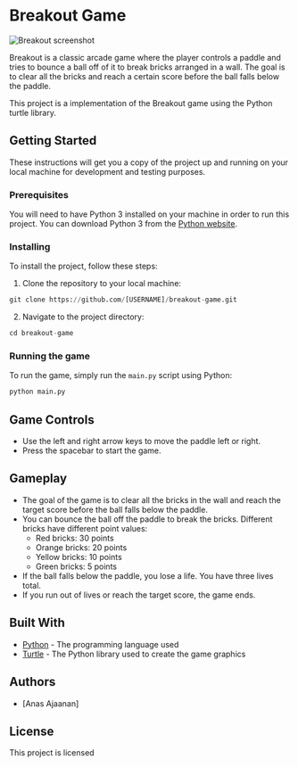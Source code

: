 # Breakout Game

![Breakout screenshot](https://i.pinimg.com/736x/b1/b7/03/b1b703194381058e96a9cfa61876c6a2.jpg)

Breakout is a classic arcade game where the player controls a paddle and tries to bounce a ball off of it to break bricks arranged in a wall. The goal is to clear all the bricks and reach a certain score before the ball falls below the paddle.

This project is a implementation of the Breakout game using the Python turtle library.

## Getting Started

These instructions will get you a copy of the project up and running on your local machine for development and testing purposes.

### Prerequisites

You will need to have Python 3 installed on your machine in order to run this project. You can download Python 3 from the [Python website](https://www.python.org/).

### Installing

To install the project, follow these steps:

1. Clone the repository to your local machine:

```python
git clone https://github.com/[USERNAME]/breakout-game.git
```

2. Navigate to the project directory:

```python
cd breakout-game
```

### Running the game

To run the game, simply run the `main.py` script using Python:

```python
python main.py
```

## Game Controls

- Use the left and right arrow keys to move the paddle left or right.
- Press the spacebar to start the game.

## Gameplay

- The goal of the game is to clear all the bricks in the wall and reach the target score before the ball falls below the paddle.
- You can bounce the ball off the paddle to break the bricks. Different bricks have different point values:
  * Red bricks: 30 points
  * Orange bricks: 20 points
  * Yellow bricks: 10 points
  * Green bricks: 5 points
- If the ball falls below the paddle, you lose a life. You have three lives total.
- If you run out of lives or reach the target score, the game ends.

## Built With

- [Python](https://www.python.org/) - The programming language used
- [Turtle](https://docs.python.org/3/library/turtle.html) - The Python library used to create the game graphics

## Authors

- [Anas Ajaanan]

## License

This project is licensed
